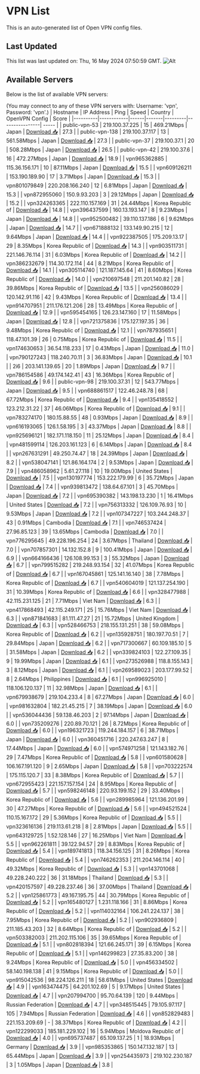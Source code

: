 # VPN List

This is an auto-generated list of Open VPN config files.

## Last Updated

This list was last updated on: Thu, 16 May 2024 07:50:59 GMT.
![Alt](https://repobeats.axiom.co/api/embed/186b98318ef1479477931607c1ad7d823f12451f.svg "Repobeats analytics image")

## Available Servers

Below is the list of available VPN servers:

(You may connect to any of these VPN servers with: Username: 'vpn', Password: 'vpn'.)
| Hostname | IP Address | Ping | Speed | Country | OpenVPN Config | Score |
|----------|------------|------|-------|---------|----------------| ----- |
| public-vpn-53 | 219.100.37.225 | 15 | 469.21Mbps | Japan | [Download 📥](./configs/server_0_JP.ovpn) | 27.3 |
| public-vpn-138 | 219.100.37.117 | 13 | 561.58Mbps | Japan | [Download 📥](./configs/server_1_JP.ovpn) | 27.3 |
| public-vpn-37 | 219.100.37.1 | 20 | 508.28Mbps | Japan | [Download 📥](./configs/server_2_JP.ovpn) | 26.5 |
| public-vpn-42 | 219.100.37.6 | 16 | 472.27Mbps | Japan | [Download 📥](./configs/server_3_JP.ovpn) | 18.9 |
| vpn965362885 | 115.36.156.171 | 10 | 87.11Mbps | Japan | [Download 📥](./configs/server_4_JP.ovpn) | 15.5 |
| vpn609126211 | 153.190.189.90 | 17 | 3.71Mbps | Japan | [Download 📥](./configs/server_5_JP.ovpn) | 15.3 |
| vpn801079849 | 220.208.166.240 | 12 | 6.81Mbps | Japan | [Download 📥](./configs/server_6_JP.ovpn) | 15.3 |
| vpn872955060 | 150.9.93.203 | 3 | 29.12Mbps | Japan | [Download 📥](./configs/server_7_JP.ovpn) | 15.2 |
| vpn324263365 | 222.110.157.169 | 31 | 24.44Mbps | Korea Republic of | [Download 📥](./configs/server_8_KR.ovpn) | 14.8 |
| vpn396437599 | 160.13.193.147 | 8 | 9.23Mbps | Japan | [Download 📥](./configs/server_9_JP.ovpn) | 14.8 |
| vpn952500482 | 39.110.137.186 | 6 | 9.62Mbps | Japan | [Download 📥](./configs/server_10_JP.ovpn) | 14.7 |
| vpn671888132 | 133.149.90.215 | 12 | 9.64Mbps | Japan | [Download 📥](./configs/server_11_JP.ovpn) | 14.4 |
| vpn922387505 | 175.209.13.17 | 29 | 8.35Mbps | Korea Republic of | [Download 📥](./configs/server_12_KR.ovpn) | 14.3 |
| vpn903511731 | 221.146.76.114 | 31 | 6.03Mbps | Korea Republic of | [Download 📥](./configs/server_13_KR.ovpn) | 14.2 |
| vpn386232679 | 114.30.172.114 | 44 | 8.21Mbps | Korea Republic of | [Download 📥](./configs/server_14_KR.ovpn) | 14.1 |
| vpn305114740 | 121.187.145.64 | 41 | 8.60Mbps | Korea Republic of | [Download 📥](./configs/server_15_KR.ovpn) | 14.0 |
| vpn210697548 | 211.201.140.82 | 28 | 39.86Mbps | Korea Republic of | [Download 📥](./configs/server_16_KR.ovpn) | 13.5 |
| vpn256086029 | 120.142.91.116 | 42 | 9.43Mbps | Korea Republic of | [Download 📥](./configs/server_17_KR.ovpn) | 13.4 |
| vpn914707951 | 211.176.121.206 | 28 | 13.49Mbps | Korea Republic of | [Download 📥](./configs/server_18_KR.ovpn) | 12.9 |
| vpn595454165 | 126.23.147.160 | 17 | 11.58Mbps | Japan | [Download 📥](./configs/server_19_JP.ovpn) | 12.8 |
| vpn721375836 | 175.127.197.35 | 36 | 9.48Mbps | Korea Republic of | [Download 📥](./configs/server_20_KR.ovpn) | 12.1 |
| vpn787935651 | 118.47.101.39 | 26 | 0.75Mbps | Korea Republic of | [Download 📥](./configs/server_21_KR.ovpn) | 11.5 |
| vpn174630653 | 36.54.118.233 | 17 | 0.43Mbps | Japan | [Download 📥](./configs/server_22_JP.ovpn) | 11.0 |
| vpn790127243 | 118.240.70.11 | 3 | 36.83Mbps | Japan | [Download 📥](./configs/server_23_JP.ovpn) | 10.1 |
| 2i6 | 203.141.139.65 | 20 | 1.89Mbps | Japan | [Download 📥](./configs/server_24_JP.ovpn) | 9.7 |
| vpn786154586 | 49.174.142.41 | 43 | 16.36Mbps | Korea Republic of | [Download 📥](./configs/server_25_KR.ovpn) | 9.6 |
| public-vpn-98 | 219.100.37.31 | 12 | 543.77Mbps | Japan | [Download 📥](./configs/server_26_JP.ovpn) | 9.5 |
| vpn688861517 | 122.46.248.78 | 68 | 67.72Mbps | Korea Republic of | [Download 📥](./configs/server_27_KR.ovpn) | 9.4 |
| vpn135418552 | 123.212.31.22 | 37 | 46.06Mbps | Korea Republic of | [Download 📥](./configs/server_28_KR.ovpn) | 9.1 |
| vpn783274170 | 180.15.88.55 | 48 | 0.93Mbps | Japan | [Download 📥](./configs/server_29_JP.ovpn) | 8.9 |
| vpn616193065 | 126.1.58.195 | 3 | 43.37Mbps | Japan | [Download 📥](./configs/server_30_JP.ovpn) | 8.8 |
| vpn925696121 | 182.171.118.150 | 11 | 25.12Mbps | Japan | [Download 📥](./configs/server_31_JP.ovpn) | 8.4 |
| vpn481599114 | 126.203.161.123 | 6 | 6.14Mbps | Japan | [Download 📥](./configs/server_32_JP.ovpn) | 8.4 |
| vpn267631291 | 49.250.74.47 | 18 | 24.39Mbps | Japan | [Download 📥](./configs/server_33_JP.ovpn) | 8.2 |
| vpn538047141 | 121.86.164.174 | 2 | 9.53Mbps | Japan | [Download 📥](./configs/server_34_JP.ovpn) | 7.9 |
| vpn486058962 | 5.61.27.118 | 10 | 19.00Mbps | United States | [Download 📥](./configs/server_35_US.ovpn) | 7.5 |
| vpn130197774 | 153.222.179.99 | 6 | 35.72Mbps | Japan | [Download 📥](./configs/server_36_JP.ovpn) | 7.4 |
| vpn939813472 | 138.64.67.101 | 3 | 45.70Mbps | Japan | [Download 📥](./configs/server_37_JP.ovpn) | 7.2 |
| vpn695390382 | 143.198.13.230 | 1 | 16.41Mbps | United States | [Download 📥](./configs/server_38_US.ovpn) | 7.2 |
| vpn756313332 | 126.109.76.93 | 10 | 9.53Mbps | Japan | [Download 📥](./configs/server_39_JP.ovpn) | 7.2 |
| vpn107347227 | 103.244.248.37 | 43 | 0.91Mbps | Cambodia | [Download 📥](./configs/server_40_KH.ovpn) | 7.1 |
| vpn746537424 | 27.96.85.123 | 39 | 13.65Mbps | Cambodia | [Download 📥](./configs/server_41_KH.ovpn) | 7.0 |
| vpn776295645 | 49.228.196.254 | 24 | 3.67Mbps | Thailand | [Download 📥](./configs/server_42_TH.ovpn) | 7.0 |
| vpn707857301 | 14.132.152.8 | 9 | 100.41Mbps | Japan | [Download 📥](./configs/server_43_JP.ovpn) | 6.9 |
| vpn664166436 | 126.108.99.153 | 3 | 55.32Mbps | Japan | [Download 📥](./configs/server_44_JP.ovpn) | 6.7 |
| vpn799515282 | 219.248.93.154 | 32 | 41.07Mbps | Korea Republic of | [Download 📥](./configs/server_45_KR.ovpn) | 6.7 |
| vpn167045861 | 125.141.16.140 | 38 | 7.78Mbps | Korea Republic of | [Download 📥](./configs/server_46_KR.ovpn) | 6.7 |
| vpn540604019 | 121.137.254.190 | 31 | 10.39Mbps | Korea Republic of | [Download 📥](./configs/server_47_KR.ovpn) | 6.6 |
| vpn328477988 | 42.115.231.125 | 21 | 7.71Mbps | Viet Nam | [Download 📥](./configs/server_48_VN.ovpn) | 6.3 |
| vpn417868493 | 42.115.249.171 | 25 | 15.76Mbps | Viet Nam | [Download 📥](./configs/server_49_VN.ovpn) | 6.3 |
| vpn871841683 | 81.111.47.27 | 21 | 15.72Mbps | United Kingdom | [Download 📥](./configs/server_50_GB.ovpn) | 6.3 |
| vpn528466753 | 218.155.131.251 | 38 | 59.08Mbps | Korea Republic of | [Download 📥](./configs/server_51_KR.ovpn) | 6.2 |
| vpn135928751 | 180.197.70.51 | 7 | 29.84Mbps | Japan | [Download 📥](./configs/server_52_JP.ovpn) | 6.2 |
| vpn717300667 | 60.109.185.10 | 5 | 31.58Mbps | Japan | [Download 📥](./configs/server_53_JP.ovpn) | 6.2 |
| vpn339824103 | 122.27.109.35 | 9 | 19.99Mbps | Japan | [Download 📥](./configs/server_54_JP.ovpn) | 6.1 |
| vpn273526988 | 118.8.155.143 | 3 | 8.12Mbps | Japan | [Download 📥](./configs/server_55_JP.ovpn) | 6.1 |
| vpn269589023 | 203.177.99.52 | 8 | 2.64Mbps | Philippines | [Download 📥](./configs/server_56_PH.ovpn) | 6.1 |
| vpn996925010 | 118.106.120.137 | 11 | 32.98Mbps | Japan | [Download 📥](./configs/server_57_JP.ovpn) | 6.1 |
| vpn679938679 | 219.104.233.4 | 8 | 67.27Mbps | Japan | [Download 📥](./configs/server_58_JP.ovpn) | 6.0 |
| vpn981632804 | 182.21.45.215 | 7 | 38.19Mbps | Japan | [Download 📥](./configs/server_59_JP.ovpn) | 6.0 |
| vpn536044436 | 59.138.46.203 | 2 | 97.14Mbps | Japan | [Download 📥](./configs/server_60_JP.ovpn) | 6.0 |
| vpn735209276 | 220.89.70.121 | 26 | 8.72Mbps | Korea Republic of | [Download 📥](./configs/server_61_KR.ovpn) | 6.0 |
| vpn196321723 | 119.244.184.157 | 6 | 38.71Mbps | Japan | [Download 📥](./configs/server_62_JP.ovpn) | 6.0 |
| vpn360451716 | 220.247.63.247 | 8 | 17.44Mbps | Japan | [Download 📥](./configs/server_63_JP.ovpn) | 6.0 |
| vpn574971258 | 121.143.182.76 | 29 | 7.47Mbps | Korea Republic of | [Download 📥](./configs/server_64_KR.ovpn) | 5.8 |
| vpn601580628 | 106.167.191.120 | 9 | 2.65Mbps | Japan | [Download 📥](./configs/server_65_JP.ovpn) | 5.8 |
| vpn703222574 | 175.115.120.7 | 33 | 8.38Mbps | Korea Republic of | [Download 📥](./configs/server_66_KR.ovpn) | 5.7 |
| vpn672955423 | 221.157.157.154 | 24 | 8.95Mbps | Korea Republic of | [Download 📥](./configs/server_67_KR.ovpn) | 5.7 |
| vpn598246148 | 220.93.199.152 | 29 | 33.40Mbps | Korea Republic of | [Download 📥](./configs/server_68_KR.ovpn) | 5.6 |
| vpn289985964 | 121.136.201.99 | 30 | 47.27Mbps | Korea Republic of | [Download 📥](./configs/server_69_KR.ovpn) | 5.6 |
| vpn494521524 | 110.15.167.172 | 29 | 5.36Mbps | Korea Republic of | [Download 📥](./configs/server_70_KR.ovpn) | 5.5 |
| vpn323616136 | 219.113.61.218 | 8 | 2.81Mbps | Japan | [Download 📥](./configs/server_71_JP.ovpn) | 5.5 |
| vpn643129725 | 1.52.128.146 | 27 | 16.25Mbps | Viet Nam | [Download 📥](./configs/server_72_VN.ovpn) | 5.5 |
| vpn962261811 | 39.122.94.57 | 29 | 8.83Mbps | Korea Republic of | [Download 📥](./configs/server_73_KR.ovpn) | 5.4 |
| vpn189741813 | 118.34.156.125 | 31 | 8.26Mbps | Korea Republic of | [Download 📥](./configs/server_74_KR.ovpn) | 5.4 |
| vpn746262353 | 211.204.146.114 | 40 | 49.32Mbps | Korea Republic of | [Download 📥](./configs/server_75_KR.ovpn) | 5.3 |
| vpn143701068 | 49.228.240.222 | 36 | 31.18Mbps | Thailand | [Download 📥](./configs/server_76_TH.ovpn) | 5.3 |
| vpn420157597 | 49.228.237.46 | 36 | 37.00Mbps | Thailand | [Download 📥](./configs/server_77_TH.ovpn) | 5.2 |
| vpn125861773 | 49.167.195.75 | 44 | 30.79Mbps | Korea Republic of | [Download 📥](./configs/server_78_KR.ovpn) | 5.2 |
| vpn165480127 | 1.231.118.166 | 31 | 8.86Mbps | Korea Republic of | [Download 📥](./configs/server_79_KR.ovpn) | 5.2 |
| vpn114032164 | 106.241.224.137 | 38 | 7.95Mbps | Korea Republic of | [Download 📥](./configs/server_80_KR.ovpn) | 5.2 |
| vpn902936809 | 211.185.43.203 | 32 | 8.64Mbps | Korea Republic of | [Download 📥](./configs/server_81_KR.ovpn) | 5.2 |
| vpn503382003 | 211.202.115.106 | 35 | 39.65Mbps | Korea Republic of | [Download 📥](./configs/server_82_KR.ovpn) | 5.1 |
| vpn802818394 | 121.66.245.171 | 39 | 6.15Mbps | Korea Republic of | [Download 📥](./configs/server_83_KR.ovpn) | 5.1 |
| vpn146299823 | 27.35.83.200 | 38 | 9.24Mbps | Korea Republic of | [Download 📥](./configs/server_84_KR.ovpn) | 5.0 |
| vpn456334502 | 58.140.198.138 | 41 | 9.15Mbps | Korea Republic of | [Download 📥](./configs/server_85_KR.ovpn) | 5.0 |
| vpn915042536 | 98.224.126.211 | 18 | 58.61Mbps | United States | [Download 📥](./configs/server_86_US.ovpn) | 4.9 |
| vpn163474475 | 64.201.102.69 | 5 | 9.17Mbps | United States | [Download 📥](./configs/server_87_US.ovpn) | 4.7 |
| vpn207994700 | 95.70.64.139 | 120 | 9.44Mbps | Russian Federation | [Download 📥](./configs/server_88_RU.ovpn) | 4.7 |
| vpn348515445 | 79.105.97.117 | 105 | 7.94Mbps | Russian Federation | [Download 📥](./configs/server_89_RU.ovpn) | 4.6 |
| vpn852829483 | 221.153.209.69 | - | 38.37Mbps | Korea Republic of | [Download 📥](./configs/server_90_KR.ovpn) | 4.2 |
| vpn122299033 | 185.181.229.102 | 16 | 5.94Mbps | Moldova Republic of | [Download 📥](./configs/server_91_MD.ovpn) | 4.0 |
| vpn695737487 | 65.109.137.25 | 1 | 18.93Mbps | Germany | [Download 📥](./configs/server_92_DE.ovpn) | 3.9 |
| vpn985353865 | 150.147.132.187 | 13 | 65.44Mbps | Japan | [Download 📥](./configs/server_93_JP.ovpn) | 3.9 |
| vpn254435973 | 219.102.230.187 | 3 | 1.05Mbps | Japan | [Download 📥](./configs/server_94_JP.ovpn) | 3.8 |
